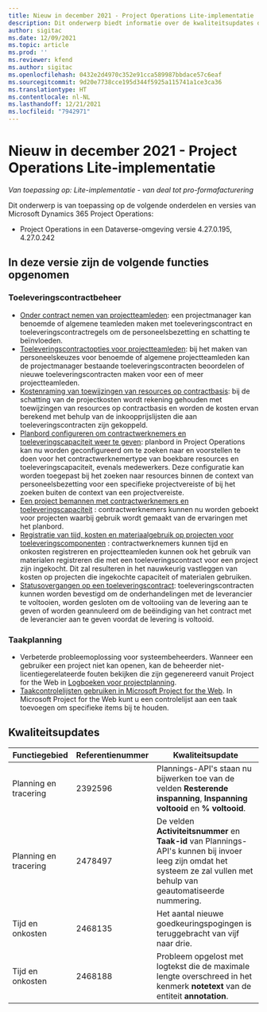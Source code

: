 ```yaml
---
title: Nieuw in december 2021 - Project Operations Lite-implementatie
description: Dit onderwerp biedt informatie over de kwaliteitsupdates die beschikbaar zijn in de versie van Project Operations Lite-implementatie van december 2021.
author: sigitac
ms.date: 12/09/2021
ms.topic: article
ms.prod: ''
ms.reviewer: kfend
ms.author: sigitac
ms.openlocfilehash: 0432e2d4970c352e91cca589987bbdace57c6eaf
ms.sourcegitcommit: 9d20e7738cce195d344f5925a115741a1ce3ca36
ms.translationtype: HT
ms.contentlocale: nl-NL
ms.lasthandoff: 12/21/2021
ms.locfileid: "7942971"
---
```

# <a name="whats-new-december-2021---project-operations-lite-deployment"></a>Nieuw in december 2021 - Project Operations Lite-implementatie

_Van toepassing op: Lite-implementatie - van deal tot pro-formafacturering_

Dit onderwerp is van toepassing op de volgende onderdelen en versies van Microsoft Dynamics 365 Project Operations:

- Project Operations in een Dataverse-omgeving versie 4.27.0.195, 4.27.0.242


## <a name="features-included-in-this-release"></a>In deze versie zijn de volgende functies opgenomen

### <a name="subcontract-management"></a>Toeleveringscontractbeheer 

- [Onder contract nemen van projectteamleden](../subcontracting/subcontracting-project-team-members.md): een projectmanager kan benoemde of algemene teamleden maken met toeleveringscontract en toeleveringscontractregels om de personeelsbezetting en schatting te beïnvloeden.
- [Toeleveringscontractopties voor projectteamleden](../subcontracting/subcon-options.md): bij het maken van personeelskeuzes voor benoemde of algemene projectteamleden kan de projectmanager bestaande toeleveringscontracten beoordelen of nieuwe toeleveringscontracten maken voor een of meer projectteamleden. 
- [Kostenraming van toewijzingen van resources op contractbasis](../subcontracting/costing-subcon-ra.md): bij de schatting van de projectkosten wordt rekening gehouden met toewijzingen van resources op contractbasis en worden de kosten ervan berekend met behulp van de inkoopprijslijsten die aan toeleveringscontracten zijn gekoppeld. 
- [Planbord configureren om contractwerknemers en toeleveringscapaciteit weer te geven](../subcontracting/configure-sb-subcon.md): planbord in Project Operations kan nu worden geconfigureerd om te zoeken naar en voorstellen te doen voor het contractwerknemertype van boekbare resources en toeleveringscapaciteit, evenals medewerkers. Deze configuratie kan worden toegepast bij het zoeken naar resources binnen de context van personeelsbezetting voor een specifieke projectvereiste of bij het zoeken buiten de context van een projectvereiste.
- [Een project bemannen met contractwerknemers en toeleveringscapaciteit](../subcontracting/staffing-cw.md) : contractwerknemers kunnen nu worden geboekt voor projecten waarbij gebruik wordt gemaakt van de ervaringen met het planbord.
- [Registratie van tijd, kosten en materiaalgebruik op projecten voor toeleveringscomponenten](../subcontracting/recording-subcon-actuals.md) : contractwerknemers kunnen tijd en onkosten registreren en projectteamleden kunnen ook het gebruik van materialen registreren die met een toeleveringscontract voor een project zijn ingekocht. Dit zal resulteren in het nauwkeurig vastleggen van kosten op projecten die ingekochte capaciteit of materialen gebruiken.
- [Statusovergangen op een toeleveringscontract](../subcontracting/subcon-states.md): toeleveringscontracten kunnen worden bevestigd om de onderhandelingen met de leverancier te voltooien, worden gesloten om de voltooiing van de levering aan te geven of worden geannuleerd om de beëindiging van het contract met de leverancier aan te geven voordat de levering is voltooid.

### <a name="task-planning"></a>Taakplanning
- Verbeterde probleemoplossing voor systeembeheerders. Wanneer een gebruiker een project niet kan openen, kan de beheerder niet-licentiegerelateerde fouten bekijken die zijn gegenereerd vanuit Project for the Web in [Logboeken voor projectplanning](../../project-management/schedule-api-logs.md).
- [Taakcontrolelijsten gebruiken in Microsoft Project for the Web](https://support.microsoft.com/en-us/office/use-task-checklists-in-microsoft-project-for-the-web-c69bcf73-5c75-4ad3-9893-6d6f92360e9c). In Microsoft Project for the Web kunt u een controlelijst aan een taak toevoegen om specifieke items bij te houden.

## <a name="quality-updates"></a>Kwaliteitsupdates

| **Functiegebied** | **Referentienummer** | **Kwaliteitsupdate** |
| --- | --- | --- |
| Planning en tracering | 2392596 | Plannings-API's staan nu bijwerken toe van de velden **Resterende inspanning**, **Inspanning voltooid** en **% voltooid**. |
| Planning en tracering | 2478497 | De velden **Activiteitsnummer** en **Taak-id** van Plannings-API's kunnen bij invoer leeg zijn omdat het systeem ze zal vullen met behulp van geautomatiseerde nummering.|
| Tijd en onkosten | 2468135 | Het aantal nieuwe goedkeuringspogingen is teruggebracht van vijf naar drie. |
| Tijd en onkosten | 2468188 | Probleem opgelost met logtekst die de maximale lengte overschreed in het kenmerk **notetext** van de entiteit **annotation**. |
